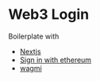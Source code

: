 # Web3 Login

Boilerplate with
- [Nextjs](https://nextjs.org/)
- [Sign in with ethereum](https://login.xyz/)
- [wagmi](https://wagmi-xyz.vercel.app/)
